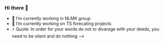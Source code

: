 ### Hi there 👋

- 🔭 I’m currently working in NLMK group
- 🌱 I’m currently working on TS forecating projects
- ⚡ Quote: In order for your words do not to divarage with your deeds, you need to be silent and do nothing
-->

